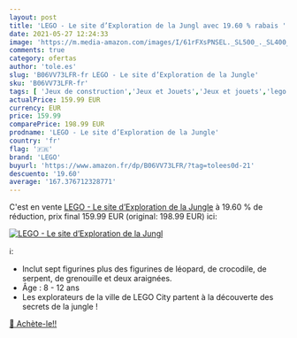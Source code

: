 ```yaml
---
layout: post
title: 'LEGO - Le site d’Exploration de la Jungl avec 19.60 % rabais '
date: 2021-05-27 12:24:33
image: 'https://m.media-amazon.com/images/I/61rFXsPNSEL._SL500_._SL400_.jpg'
comments: true
category: ofertas
author: 'tole.es'
slug: 'B06VV73LFR-fr LEGO - Le site d’Exploration de la Jungle'
sku: 'B06VV73LFR-fr'
tags: [ 'Jeux de construction','Jeux et Jouets','Jeux et jouets','lego', ]
actualPrice: 159.99 EUR
currency: EUR
price: 159.99
comparePrice: 198.99 EUR
prodname: 'LEGO - Le site d’Exploration de la Jungle'
country: 'fr'
flag: '🇫🇷'
brand: 'LEGO'
buyurl: 'https://www.amazon.fr/dp/B06VV73LFR/?tag=tolees0d-21'
descuento: '19.60'
average: '167.376712328771'
---
```


C'est en vente [LEGO - Le site d’Exploration de la Jungle](https://www.amazon.fr/dp/B06VV73LFR/?tag=tolees0d-21)  à  19.60 % de réduction, prix final  159.99 EUR (original: 198.99 EUR) ici:

[![LEGO - Le site d’Exploration de la Jungl](https://m.media-amazon.com/images/I/61rFXsPNSEL._SL500_._SL400_.jpg)](https://www.amazon.fr/dp/B06VV73LFR/?tag=tolees0d-21)

ℹ️:

- Inclut sept figurines plus des figurines de léopard, de crocodile, de serpent, de grenouille et deux araignées.
- Âge : 8 - 12 ans
- Les explorateurs de la ville de LEGO City partent à la découverte des secrets de la jungle !

[🛒 Achète-le!!](https://www.amazon.fr/dp/B06VV73LFR/?tag=tolees0d-21)
